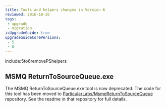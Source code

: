 ```yaml
---
title: Tools and helpers changes in Version 6
reviewed: 2016-10-26
tags:
 - upgrade
 - migration
isUpgradeGuide: true
upgradeGuideCoreVersions:
 - 5
 - 6
---
```



include:5to6removePShelpers



## MSMQ ReturnToSourceQueue.exe

The MSMQ ReturnToSourceQueue.exe tool is now deprecated. The code for this tool has been moved to [ParticularLabs/MsmqReturnToSourceQueue](https://github.com/ParticularLabs/MsmqReturnToSourceQueue) repository. See the readme in that repository for full details.

